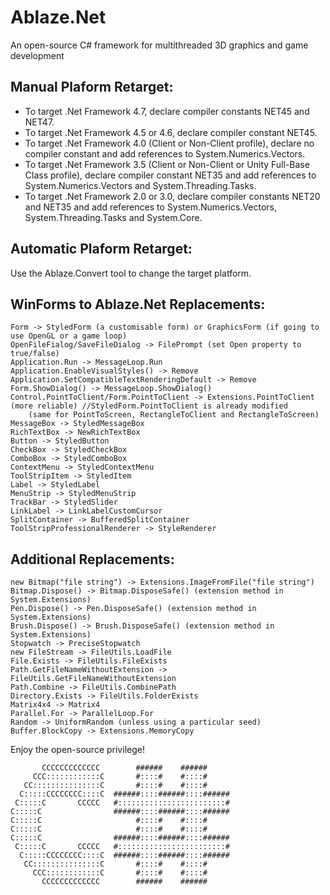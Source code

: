 # Ablaze.Net

An open-source C# framework for multithreaded 3D graphics and game development

## Manual Plaform Retarget:

- To target .Net Framework 4.7, declare compiler constants NET45 and NET47.
- To target .Net Framework 4.5 or 4.6, declare compiler constant NET45.
- To target .Net Framework 4.0 (Client or Non-Client profile), declare no compiler constant and add references to System.Numerics.Vectors.
- To target .Net Framework 3.5 (Client or Non-Client or Unity Full-Base Class profile), declare compiler constant NET35 and add references to System.Numerics.Vectors and System.Threading.Tasks.
- To target .Net Framework 2.0 or 3.0, declare compiler constants NET20 and NET35 and add references to System.Numerics.Vectors, System.Threading.Tasks and System.Core.

## Automatic Plaform Retarget:

Use the Ablaze.Convert tool to change the target platform.

## WinForms to Ablaze.Net Replacements:

	Form -> StyledForm (a customisable form) or GraphicsForm (if going to use OpenGL or a game loop)
	OpenFileFialog/SaveFileDialog -> FilePrompt (set Open property to true/false)
	Application.Run -> MessageLoop.Run
	Application.EnableVisualStyles() -> Remove
	Application.SetCompatibleTextRenderingDefault -> Remove
	Form.ShowDialog() -> MessageLoop.ShowDialog()
	Control.PointToClient/Form.PointToClient -> Extensions.PointToClient (more reliable) //StyledForm.PointToClient is already modified
		(same for PointToScreen, RectangleToClient and RectangleToScreen)
	MessageBox -> StyledMessageBox
	RichTextBox -> NewRichTextBox
	Button -> StyledButton
	CheckBox -> StyledCheckBox
	ComboBox -> StyledComboBox
	ContextMenu -> StyledContextMenu
	ToolStripItem -> StyledItem
	Label -> StyledLabel
	MenuStrip -> StyledMenuStrip
	TrackBar -> StyledSlider
	LinkLabel -> LinkLabelCustomCursor
	SplitContainer -> BufferedSplitContainer
	ToolStripProfessionalRenderer -> StyleRenderer

## Additional Replacements:

	new Bitmap("file string") -> Extensions.ImageFromFile("file string")
	Bitmap.Dispose() -> Bitmap.DisposeSafe() (extension method in System.Extensions)
	Pen.Dispose() -> Pen.DisposeSafe() (extension method in System.Extensions)
	Brush.Dispose() -> Brush.DisposeSafe() (extension method in System.Extensions)
	Stopwatch -> PreciseStopwatch
	new FileStream -> FileUtils.LoadFile
	File.Exists -> FileUtils.FileExists
	Path.GetFileNameWithoutExtension -> FileUtils.GetFileNameWithoutExtension
	Path.Combine -> FileUtils.CombinePath
	Directory.Exists -> FileUtils.FolderExists
	Matrix4x4 -> Matrix4
	Parallel.For -> ParallelLoop.For
	Random -> UniformRandom (unless using a particular seed)
	Buffer.BlockCopy -> Extensions.MemoryCopy

Enjoy the open-source privilege!

           CCCCCCCCCCCCC        ######    ######
         CCC::::::::::::C       #::::#    #::::#
       CC:::::::::::::::C       #::::#    #::::#
      C:::::CCCCCCCC::::C  ######::::######::::######
     C:::::C       CCCCC   #::::::::::::::::::::::::#
    C:::::C                ######::::######::::######
    C:::::C                     #::::#    #::::#
    C:::::C                     #::::#    #::::#
    C:::::C                ######::::######::::######
     C:::::C       CCCCC   #::::::::::::::::::::::::#
      C:::::CCCCCCCC::::C  ######::::######::::######
       CC:::::::::::::::C       #::::#    #::::#
         CCC::::::::::::C       #::::#    #::::#
           CCCCCCCCCCCCC        ######    ######